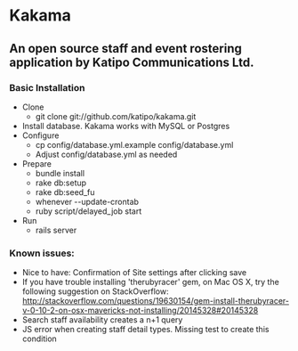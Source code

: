 # Kakama
## An open source staff and event rostering application by Katipo Communications Ltd.

### Basic Installation
* Clone
  * git clone git://github.com/katipo/kakama.git
* Install database. Kakama works with MySQL or Postgres
* Configure
  * cp config/database.yml.example config/database.yml
  * Adjust config/database.yml as needed
* Prepare
  * bundle install
  * rake db:setup
  * rake db:seed_fu
  * whenever --update-crontab
  * ruby script/delayed_job start
* Run
  * rails server

### Known issues:
* Nice to have: Confirmation of Site settings after clicking save
* If you have trouble installing 'therubyracer' gem, on Mac OS X, try the
  following suggestion on StackOverflow:
    http://stackoverflow.com/questions/19630154/gem-install-therubyracer-v-0-10-2-on-osx-mavericks-not-installing/20145328#20145328
* Search staff availability creates a n+1 query
* JS error when creating staff detail types. Missing test to create this condition